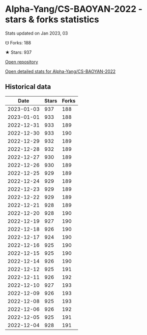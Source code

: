 # Alpha-Yang/CS-BAOYAN-2022 - stars & forks statistics

Stats updated on Jan 2023, 03

☋ Forks: 188

★ Stars: 937

[Open repository](https://github.com/Alpha-Yang/CS-BAOYAN-2022)

[Open detailed stats for Alpha-Yang/CS-BAOYAN-2022](https://reviewgithub.com/rep/Alpha-Yang/CS-BAOYAN-2022)

## Historical data
| Date | Stars | Forks |
|------|-------|-------|
| 2023-01-03 | 937 | 188 | 
| 2023-01-01 | 933 | 188 | 
| 2022-12-31 | 933 | 189 | 
| 2022-12-30 | 933 | 190 | 
| 2022-12-29 | 932 | 189 | 
| 2022-12-28 | 932 | 189 | 
| 2022-12-27 | 930 | 189 | 
| 2022-12-26 | 930 | 189 | 
| 2022-12-25 | 929 | 189 | 
| 2022-12-24 | 929 | 189 | 
| 2022-12-23 | 929 | 189 | 
| 2022-12-22 | 929 | 189 | 
| 2022-12-21 | 928 | 189 | 
| 2022-12-20 | 928 | 190 | 
| 2022-12-19 | 927 | 190 | 
| 2022-12-18 | 926 | 190 | 
| 2022-12-17 | 924 | 190 | 
| 2022-12-16 | 925 | 190 | 
| 2022-12-15 | 925 | 190 | 
| 2022-12-14 | 926 | 190 | 
| 2022-12-12 | 925 | 191 | 
| 2022-12-11 | 926 | 192 | 
| 2022-12-10 | 927 | 193 | 
| 2022-12-09 | 926 | 193 | 
| 2022-12-08 | 925 | 193 | 
| 2022-12-06 | 926 | 192 | 
| 2022-12-05 | 925 | 191 | 
| 2022-12-04 | 928 | 191 | 

